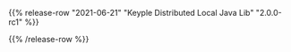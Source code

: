 {{% release-row "2021-06-21" "Keyple Distributed Local Java Lib" "2.0.0-rc1" %}} 

{{% /release-row %}}
